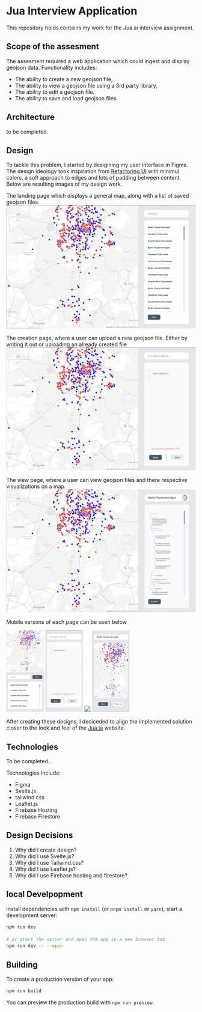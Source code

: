 # Jua Interview Application
This repository holds contains my work for the Jua.ai interview assignment.

## Scope of the assesment
The assesment required a web application which could ingest and display geojson data. Functionality includes:
* The ability to create a new geojson file,
* The ability to view a geojson file using a 3rd party library,
* The ability to edit a geojson file.
* The ability to save and load geojson files

## Architecture
to be completed.

## Design
To tackle this problem, I started by desigining my user interface in Figma. The design ideology took inspiration from [Refactoring UI](https://www.refactoringui.com/?ref=sidebar) with minimul colors, a soft approach to edges and lots of padding between content. Below are resulting images of my design work.

The landing page which displays a general map, along with a list of saved geojson files.
![home](/figma/Home.png)

The creation page, where a user can upload a new geojson file. Either by writing it out or uploading an already created file
![home](/figma/new.png)

The view page, where a user can view geojson files and there respective visualizations on a map.
![home](/figma/view.png)

Mobile versons of each page can be seen below
<p float="left">
    <img src="https://github.com/MrDaubinet/Jua-Interview-app/blob/master/figma/home-mobile.png" width="100" />
    <img src="https://github.com/MrDaubinet/Jua-Interview-app/blob/master/figma/new-mobile.png" width="100" /> 
    <img src="https://github.com/MrDaubinet/Jua-Interview-app/blob/master/jua-interview/figma/view-mobile1.png" width="100" />
    <img src="https://github.com/MrDaubinet/Jua-Interview-app/blob/master/figma/view-mobile2.png" width="100" />
</p>

After creating these designs, I deciceded to align the implemented solution closer to the look and feel of the [Jua.ia](jua.ai) website.

## Technologies
To be completed...

Technologies include:
* Figma
* Svelte.js
* tailwind.css
* Leaflet.js
* Firebase Hosting
* Firebase Firestore

## Design Decisions
1. Why did I create design?
2. Why did I use Svelte.js?
3. Why did I use Tailwind.css?
4. Why did I use Leaflet.js?
5. Why did I use Firebase hosting and firestore?
## local Develpopment

install dependencies with `npm install` (or `pnpm install` or `yarn`), start a development server:

```bash
npm run dev

# or start the server and open the app in a new browser tab
npm run dev -- --open
```

## Building

To create a production version of your app:

```bash
npm run build
```

You can preview the production build with `npm run preview`.

